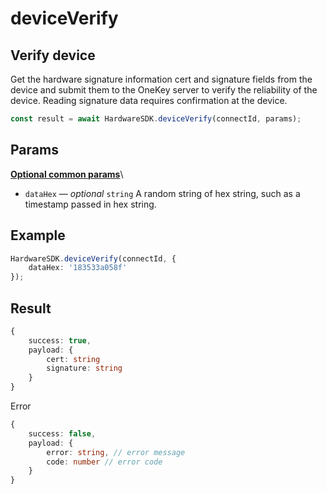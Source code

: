 # deviceVerify

## Verify device

Get the hardware signature information cert and signature fields from the device and submit them to the OneKey server to verify the reliability of the device. Reading signature data requires confirmation at the device.

```typescript
const result = await HardwareSDK.deviceVerify(connectId, params);
```

## Params

[**Optional common params**](../common-params.md)\


* `dataHex` — _optional_ `string` A random string of hex string, such as a timestamp passed in hex string.

## Example

```typescript
HardwareSDK.deviceVerify(connectId, {
    dataHex: '183533a058f'
});
```

## Result

```typescript
{
    success: true,
    payload: {
        cert: string
        signature: string
    }
}
```

Error

```typescript
{
    success: false,
    payload: {
        error: string, // error message
        code: number // error code
    }
}
```
